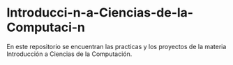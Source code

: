 # Introducci-n-a-Ciencias-de-la-Computaci-n
En este repositorio se encuentran las practicas y los proyectos de la materia Introducción a Ciencias de la Computación.
